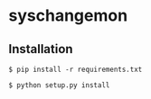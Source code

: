 syschangemon
==============================================================================

Installation
------------

```
$ pip install -r requirements.txt

$ python setup.py install
```
